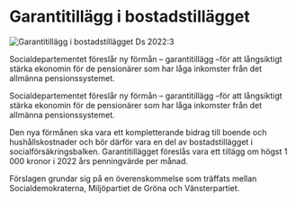 # Garantitillägg i bostadstillägget

![Garantitillägg i bostadstillägget   Ds 2022:3](/contentassets/b44e6d17c52a483ab84e381cc0e0a9d8/ds-2022-3-omslag-framsida.jpg?width=150&quality=85)

Socialdepartementet föreslår ny förmån – garantitillägg –för att långsiktigt stärka ekonomin för de pensionärer som har låga inkomster från det allmänna pensionssystemet.

Socialdepartementet föreslår ny förmån – garantitillägg –för att långsiktigt stärka ekonomin för de pensionärer som har låga inkomster från det allmänna pensionssystemet.

Den nya förmånen ska vara ett kompletterande bidrag till boende och hushållskostnader och bör därför vara en del av bostadstillägget i socialförsäkringsbalken. Garantitillägget föreslås vara ett tillägg om högst 1 000 kronor i 2022 års penningvärde per månad.

Förslagen grundar sig på en överenskommelse som träffa­ts mellan Socialdemokraterna, Miljöpartiet de Gröna och Vänster­partiet.

